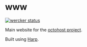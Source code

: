 www
====

[![wercker status](https://app.wercker.com/status/d736a0184aeccd6fe9b3ae023a5b48ce/m "wercker status")](https://app.wercker.com/project/bykey/d736a0184aeccd6fe9b3ae023a5b48ce)

Main website for the [octohost project](http://www.octohost.io).

Built using [Harp](http://harpjs.com/).
